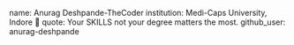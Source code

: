 
name: Anurag Deshpande-TheCoder 
institution: Medi-Caps University, Indore 🚩 
quote: Your SKILLS not your degree matters the most.
github_user: anurag-deshpande
